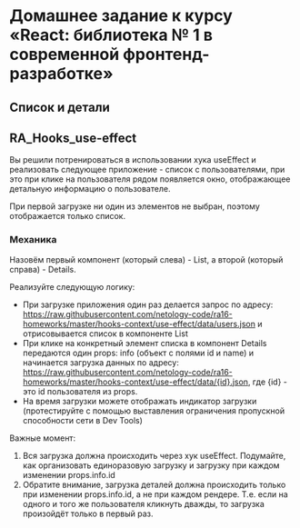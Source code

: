 # Домашнее задание к курсу «React: библиотека № 1 в современной фронтенд-разработке»
## Список и детали

## RA_Hooks_use-effect

Вы решили потренироваться в использовании хука useEffect и реализовать следующее приложение - список с пользователями, при это при клике на пользователя рядом появляется окно, отображающее детальную информацию о пользователе.

При первой загрузке ни один из элементов не выбран, поэтому отображается только список.

### Механика

Назовём первый компонент (который слева) - List, а второй (который справа) - Details.

Реализуйте следующую логику:

* При загрузке приложения один раз делается запрос по адресу: https://raw.githubusercontent.com/netology-code/ra16-homeworks/master/hooks-context/use-effect/data/users.json и отрисовывается список в компоненте List
* При клике на конкретный элемент списка в компонент Details передаются один props: info (объект с полями id и name) и начинается загрузка данных по адресу: https://raw.githubusercontent.com/netology-code/ra16-homeworks/master/hooks-context/use-effect/data/{id}.json, где {id} - это id пользователя из props.
* На время загрузки можете отображать индикатор загрузки (протестируйте с помощью выставления ограничения пропускной способности сети в Dev Tools)

Важные момент:

1. Вся загрузка должна происходить через хук useEffect. Подумайте, как организовать единоразовую загрузку и загрузку при каждом изменении props.info.id
2. Обратите внимание, загрузка деталей должна происходить только при изменении props.info.id, а не при каждом рендере. Т.е. если на одного и того же пользователя кликнуть дважды, то загрузка произойдёт только в первый раз.